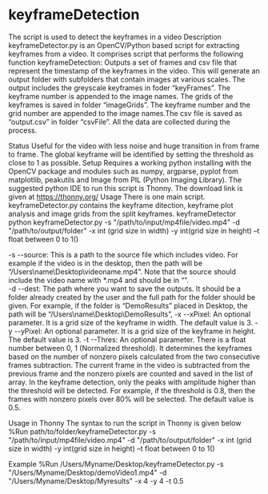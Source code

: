 # keyframeDetection
The script is used to detect the keyframes in a video
Description
keyframeDetector.py is an OpenCV/Python based script for extracting keyframes from a video. 
It comprises script that performs the following function
keyframeDetection: Outputs a set of frames and csv file that represent the timestamp of the keyframes in the video. This will generate an output folder with subfolders that contain images at various scales. The output includes the greyscale keyframes in foder “keyFrames”. The keyframe number is appended to the image names.  The grids of the keyframes is saved in folder “imageGrids”. The keyframe number and the grid number are appended to the image names.The csv file is saved as “output.csv” in folder “csvFile”. All the data are collected during the process. 

Status
Useful for the video with less noise and huge transition in from frame to frame. The global keyframe will be identified by setting the threshold as close to 1 as possible. 
Setup
Requires a working python installing with the OpenCV package and modules such as numpy, argparse, pyplot from matplotlib, peakutils and Image from PIL (Python Imaging Library). The suggested python IDE to run this script is Thonny. The download link is given at https://thonny.org/
Usage
There is one main script. keyframeDetector.py contains the keyframe ditection, keyframe plot analysis and image grids from the split keyframes.
keyframeDetector
python keyframeDetector.py -s "/path/to/input/mp4file/video.mp4" -d "/path/to/output/folder" -x int (grid size in width) -y int(grid size in height) –t float between 0 to 1()

-s  --source: This is a path to the source file which includes video. For example if the video is in the desktop, then the path will be “/Users\name\Desktop\videoname.mp4”. Note that the source should include the video name with *.mp4 and should be in “”.  
-d  --dest: The path where you want to save the outputs. It should be a folder already created by the user and the full path for the folder should be given. For example, if the folder is “DemoResults” placed in Desktop, the path will be “/Users\name\Desktop\DemoResults”, 
-x --xPixel: An optional parameter. It is a grid size of the keyframe in width. The default value is 3. 
-y --yPixel: An optional parameter. It is a grid size of the keyframe in height. The default value is 3. 
-t --Thres: An optional parameter. There is a float number between 0, 1 (Normalized threshold). It determines the keyframes based on the number of nonzero pixels calculated from the two consecutive frames subtraction. The current frame in the video is subtracted from the previous frame and the nonzero pixels are counted and saved in the list of array. In the keyframe detection, only the peaks with amplitude higher than the threshold will be detected. For example, if the threshold is 0.8, then the frames with nonzero pixels over 80% will be selected. The default value is 0.5. 

Usage in Thonny
The syntax to run the script in Thonny is given below
%Run path/to/folder/keyframeDetector.py -s "/path/to/input/mp4file/video.mp4" -d "/path/to/output/folder" -x int (grid size in width) -y int(grid size in height) –t float between 0 to 1()

Example
%Run /Users/Myname/Desktop/keyframeDetector.py -s "/Users/Myname/Desktop/demoVideo1.mp4" -d "/Users/Myname/Desktop/Myresults" -x 4 -y 4 -t 0.5
